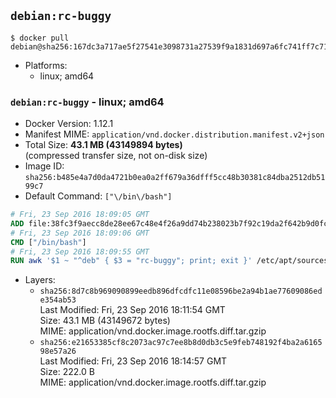 ## `debian:rc-buggy`

```console
$ docker pull debian@sha256:167dc3a717ae5f27541e3098731a27539f9a1831d697a6fc741ff7c711ec8f94
```

-	Platforms:
	-	linux; amd64

### `debian:rc-buggy` - linux; amd64

-	Docker Version: 1.12.1
-	Manifest MIME: `application/vnd.docker.distribution.manifest.v2+json`
-	Total Size: **43.1 MB (43149894 bytes)**  
	(compressed transfer size, not on-disk size)
-	Image ID: `sha256:b485e4a7d0da4721b0ea0a2ff679a36dfff5cc48b30381c84dba2512db5199c7`
-	Default Command: `["\/bin\/bash"]`

```dockerfile
# Fri, 23 Sep 2016 18:09:05 GMT
ADD file:38fc3f9aecc8de28ee67c48e4f26a9dd74b238023b7f92c19da2f642b9d0fc14 in / 
# Fri, 23 Sep 2016 18:09:06 GMT
CMD ["/bin/bash"]
# Fri, 23 Sep 2016 18:09:55 GMT
RUN awk '$1 ~ "^deb" { $3 = "rc-buggy"; print; exit }' /etc/apt/sources.list > /etc/apt/sources.list.d/experimental.list
```

-	Layers:
	-	`sha256:8d7c8b969090899eedb896dfcdfc11e08596be2a94b1ae77609086ede354ab53`  
		Last Modified: Fri, 23 Sep 2016 18:11:54 GMT  
		Size: 43.1 MB (43149672 bytes)  
		MIME: application/vnd.docker.image.rootfs.diff.tar.gzip
	-	`sha256:e21653385cf8c2073ac97c7ee8b8d0db3c5e9feb748192f4ba2a616598e57a26`  
		Last Modified: Fri, 23 Sep 2016 18:14:57 GMT  
		Size: 222.0 B  
		MIME: application/vnd.docker.image.rootfs.diff.tar.gzip
